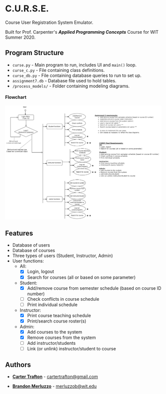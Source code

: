 # C.U.R.S.E.
Course User Registration System Emulator.

Built for Prof. Carpenter's ***Applied Programming Concepts*** Course for WIT Summer 2020.

## Program Structure
- ``curse.py`` - Main program to run, includes UI and ```main()``` loop.
- ``curse_c.py`` - File containing class definitions.
- ``curse_db.py`` - File containing database queries to run to set up.
- ``assignment7.db`` - Database file used to hold tables.
- ``/process_models/`` - Folder containing modeling diagrams.

#### Flowchart
![flowchart](https://github.com/cartertrafton/curse/blob/master/process_models/flowchart.png?raw=true)



## Features
- Database of users 
- Database of courses
- Three types of users (Student, Instructor, Admin)
- User functions:
   - All:
        - [x] Login, logout
        - [x] Search for courses (all or based on some parameter)
   - Student:
        - [x] Add/remove course from semester schedule (based on course ID number)
        - [ ] Check conflicts in course schedule
        - [ ] Print individual schedule
   - Instructor:
        - [x] Print course teaching schedule
        - [x] Print/search course roster(s)
   - Admin:
        - [x] Add courses to the system
        - [x] Remove courses from the system
        - [ ] Add instructor/students
        - [ ] Link (or unlink) instructor/student to course 

## Authors

* [**Carter Trafton**](https://github.com/cartertrafton) - cartertrafton@gmail.com

* [**Brandon Merluzzo**](https://github.com/merluzzob) - merluzzob@wit.edu

